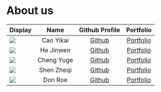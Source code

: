 # About us

Display | Name |              Github Profile               | Portfolio 
--------|:----:|:-----------------------------------------:|:---------:
![](https://via.placeholder.com/100.png?text=Photo) | Cao Yikai |    [Github](https://github.com/nvknow)    | [Portfolio](docs/team/johndoe.md)
![](https://via.placeholder.com/100.png?text=Photo) | He Jinwen | [Github](https://github.com/sylviahe171)  | [Portfolio](docs/team/johndoe.md)
![](https://via.placeholder.com/100.png?text=Photo) | Cheng Yuge | [Github](https://github.com/ChengYoghurt) | [Portfolio](docs/team/johndoe.md)
![](https://via.placeholder.com/100.png?text=Photo) | Shen Zheqi | [Github](https://github.com/zheqis12138)  | [Portfolio](docs/team/johndoe.md)
![](https://via.placeholder.com/100.png?text=Photo) | Don Roe |       [Github](https://github.com/)       | [Portfolio](docs/team/johndoe.md)
